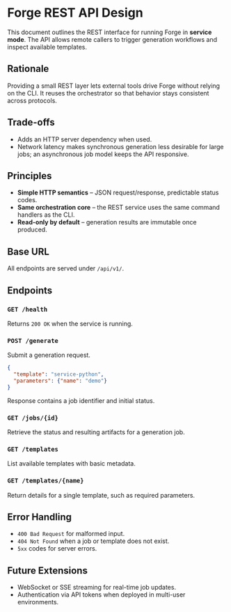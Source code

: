# Forge REST API Design

This document outlines the REST interface for running Forge in **service mode**. The API allows remote callers to trigger generation workflows and inspect available templates.

## Rationale

Providing a small REST layer lets external tools drive Forge without relying on
the CLI. It reuses the orchestrator so that behavior stays consistent across
protocols.

## Trade-offs

- Adds an HTTP server dependency when used.
- Network latency makes synchronous generation less desirable for large jobs;
  an asynchronous job model keeps the API responsive.

## Principles

- **Simple HTTP semantics** – JSON request/response, predictable status codes.
- **Same orchestration core** – the REST service uses the same command handlers as the CLI.
- **Read-only by default** – generation results are immutable once produced.

## Base URL

All endpoints are served under `/api/v1/`.

## Endpoints

### `GET /health`
Returns `200 OK` when the service is running.

### `POST /generate`
Submit a generation request.

```json
{
  "template": "service-python",
  "parameters": {"name": "demo"}
}
```

Response contains a job identifier and initial status.

### `GET /jobs/{id}`
Retrieve the status and resulting artifacts for a generation job.

### `GET /templates`
List available templates with basic metadata.

### `GET /templates/{name}`
Return details for a single template, such as required parameters.

## Error Handling

- `400 Bad Request` for malformed input.
- `404 Not Found` when a job or template does not exist.
- `5xx` codes for server errors.

## Future Extensions

- WebSocket or SSE streaming for real-time job updates.
- Authentication via API tokens when deployed in multi-user environments.


